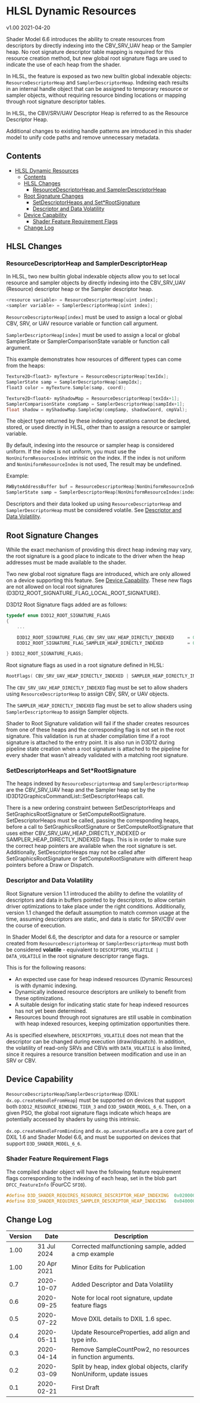 # HLSL Dynamic Resources

v1.00 2021-04-20

Shader Model 6.6 introduces the ability to create resources from descriptors
by directly indexing into the CBV_SRV_UAV heap or the Sampler heap.
No root signature descriptor table mapping is required for this resource creation method,
but new global root signature flags are used to indicate the use of each heap from the shader.

In HLSL, the feature is exposed as
two new builtin global indexable objects:
`ResourceDescriptorHeap` and `SamplerDescriptorHeap`.
Indexing each results in an internal handle object
that can be assigned to temporary resource or sampler objects,
without requiring resource binding locations
or mapping through root signature descriptor tables.

In HLSL, the CBV/SRV/UAV Descriptor Heap is referred to as the Resource Descriptor Heap.

Additional changes to existing handle patterns
are introduced in this shader model
to unify code paths and remove unnecessary metadata.

## Contents

- [HLSL Dynamic Resources](#hlsl-dynamic-resources)
  - [Contents](#contents)
  - [HLSL Changes](#hlsl-changes)
    - [ResourceDescriptorHeap and SamplerDescriptorHeap](#resourcedescriptorheap-and-samplerdescriptorheap)
  - [Root Signature Changes](#root-signature-changes)
    - [SetDescriptorHeaps and Set*RootSignature](#setdescriptorheaps-and-setrootsignature)
    - [Descriptor and Data Volatility](#descriptor-and-data-volatility)
  - [Device Capability](#device-capability)
    - [Shader Feature Requirement Flags](#shader-feature-requirement-flags)
  - [Change Log](#change-log)

## HLSL Changes

### ResourceDescriptorHeap and SamplerDescriptorHeap

In HLSL, two new builtin global indexable objects
allow you to set local resource and sampler objects by
directly indexing into the
CBV_SRV_UAV (Resource) descriptor heap or the Sampler descriptor heap.

```C++
<resource variable> = ResourceDescriptorHeap[uint index];
<sampler variable> = SamplerDescriptorHeap[uint index];
```

`ResourceDescriptorHeap[index]` must be used to assign a local or global
CBV, SRV, or UAV resource variable or function call argument.

`SamplerDescriptorHeap[index]` must be used to assign a local or global
SamplerState or SamplerComparisonState variable or function call argument.

This example demonstrates how resources of different types can come from the heaps:

```C++
Texture2D<float3> myTexture = ResourceDescriptorHeap[texIdx];
SamplerState samp = SamplerDescriptorHeap[sampIdx];
float3 color = myTexture.Sample(samp, coord);

Texture2D<float4> myShadowMap = ResourceDescriptorHeap[texIdx+1];
SamplerComparisonState compSamp = SamplerDescriptorHeap[sampIdx+1];
float shadow = myShadowMap.SampleCmp(compSamp, shadowCoord, cmpVal);
```

The object type returned by these indexing operations
cannot be declared, stored, or used directly in HLSL,
other than to assign a resource or sampler variable.

By default, indexing into the resource or sampler heap is considered uniform.
If the index is not uniform,
you must use the `NonUniformResourceIndex` intrinsic on the index.
If the index is not uniform and `NonUniformResourceIndex` is not used,
The result may be undefined.

Example:

```C++
RWByteAddressBuffer buf = ResourceDescriptorHeap[NonUniformResourceIndex(index)];
SamplerState samp = SamplerDescriptorHeap[NonUniformResourceIndex(index)];
```

Descriptors and their data looked up using
`ResourceDescriptorHeap` and `SamplerDescriptorHeap`
must be considered volatile.
See [Descriptor and Data Volatility](#descriptor-and-data-volatility).

## Root Signature Changes

While the exact mechanism of providing this direct heap indexing may vary,
the root signature is a good place to indicate to the driver
when the heap addresses must be made available to the shader.

Two new global root signature flags are introduced,
which are only allowed on a device supporting this feature.
See [Device Capability](#device-capability).
These new flags are not allowed on local root signatures
(D3D12_ROOT_SIGNATURE_FLAG_LOCAL_ROOT_SIGNATURE).

D3D12 Root Signature flags added are as follows:

```C++
typedef enum D3D12_ROOT_SIGNATURE_FLAGS
{
    ...

    D3D12_ROOT_SIGNATURE_FLAG_CBV_SRV_UAV_HEAP_DIRECTLY_INDEXED     = 0x400,
    D3D12_ROOT_SIGNATURE_FLAG_SAMPLER_HEAP_DIRECTLY_INDEXED         = 0x800,

} D3D12_ROOT_SIGNATURE_FLAGS;
```

Root signature flags as used in a root signature defined in HLSL:

```C++
RootFlags( CBV_SRV_UAV_HEAP_DIRECTLY_INDEXED | SAMPLER_HEAP_DIRECTLY_INDEXED )
```

The `CBV_SRV_UAV_HEAP_DIRECTLY_INDEXED` flag must be set
to allow shaders using `ResourceDescriptorHeap`
to assign CBV, SRV, or UAV objects.

The `SAMPLER_HEAP_DIRECTLY_INDEXED` flag must be set
to allow shaders using `SamplerDescriptorHeap`
to assign Sampler objects.

Shader to Root Signature validation
will fail if the shader creates resources from one of these heaps and
the corresponding flag is not set in the root signature.
This validation is run at shader compilation time
if a root signature is attached to the entry point.
It is also run in D3D12 during pipeline state creation
when a root signature is attached to the pipeline
for every shader that wasn't already validated
with a matching root signature.

### SetDescriptorHeaps and Set*RootSignature

The heaps indexed by `ResourceDescriptorHeap` and `SamplerDescriptorHeap` are
the CBV_SRV_UAV heap and the Sampler heap
set by the ID3D12GraphicsCommandList::SetDescriptorHeaps call.

There is a new ordering constraint between SetDescriptorHeaps and
SetGraphicsRootSignature or SetComputeRootSignature.
SetDescriptorHeaps must be called,
passing the corresponding heaps,
before a call to SetGraphicsRootSignature or SetComputeRootSignature
that uses either CBV_SRV_UAV_HEAP_DIRECTLY_INDEXED or SAMPLER_HEAP_DIRECTLY_INDEXED flags.
This is in order to make sure the correct heap pointers are available
when the root signature is set.
Additionally, SetDescriptorHeaps may not be called after
SetGraphicsRootSignature or SetComputeRootSignature
with different heap pointers before a Draw or Dispatch.

### Descriptor and Data Volatility

Root Signature version 1.1 introduced the ability to define the volatility of descriptors
and data in buffers pointed to by descriptors,
to allow certain driver optimizations to take place under the right conditions.
Additionally, version 1.1 changed the default assumption to match common usage at the time,
assuming descriptors are static, and data is static for SRV/CBV over the course of execution.

In Shader Model 6.6,
the descriptor and data for a resource or sampler
created from `ResourceDescriptorHeap` or `SamplerDescriptorHeap`
must both be considered **volatile** -
equivalent to `DESCRIPTORS_VOLATILE | DATA_VOLATILE`
in the root signature descriptor range flags.

This is for the following reasons:

- An expected use case for heap indexed resources (Dynamic Resources) is with dynamic indexing.
- Dynamically indexed resource descriptors are unlikely to benefit from these optimizations.
- A suitable design for indicating static state for heap indexed resources has not yet been determined.
- Resources bound through root signatures are still usable in combination with heap indexed resources,
  keeping optimization opportunities there.

As is specified elsewhere, `DESCRIPTORS_VOLATILE`
does not mean that the descriptor can be changed
during execution (draw/dispatch).
In addition, the volatility of read-only SRVs and CBVs with `DATA_VOLATILE` is also limited,
since it requires a resource transition
between modification and use in an SRV or CBV.

## Device Capability

`ResourceDescriptorHeap`/`SamplerDescriptorHeap` (DXIL: `dx.op.createHandleFromHeap`)
must be supported on devices that support
both `D3D12_RESOURCE_BINDING_TIER_3` and `D3D_SHADER_MODEL_6_6`.
Then, on a given PSO, the global root signature flags indicate
which heaps are potentially accessed by shaders
by using this intrinsic.

`dx.op.createHandleFromBinding` and `dx.op.annotateHandle`
are a core part of DXIL 1.6 and Shader Model 6.6, and
must be supported on devices that support `D3D_SHADER_MODEL_6_6`.

### Shader Feature Requirement Flags

The compiled shader object will have the following feature requirement flags
corresponding to the indexing of each heap,
set in the blob part `DFCC_FeatureInfo` (FourCC `SFI0`).

```c++
#define D3D_SHADER_REQUIRES_RESOURCE_DESCRIPTOR_HEAP_INDEXING  0x02000000
#define D3D_SHADER_REQUIRES_SAMPLER_DESCRIPTOR_HEAP_INDEXING   0x04000000
```

## Change Log

Version|Date|Description
-|-|-
1.00|31 Jul 2024|Corrected malfunctioning sample, added a cmp example
1.00|20 Apr 2021|Minor Edits for Publication
0.7|2020-10-07|Added Descriptor and Data Volatility
0.6|2020-09-25|Note for local root signature, update feature flags
0.5|2020-07-22|Move DXIL details to DXIL 1.6 spec.
0.4|2020-05-11|Update ResourceProperties, add align and type info.
0.3|2020-04-14|Remove SampleCountPow2, no resources in function arguments.
0.2|2020-03-09|Split by heap, index global objects, clarify NonUniform, update issues
0.1|2020-02-21|First Draft
